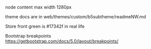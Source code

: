 node content max width 1280px

theme docs are in web/themes/custom/b5subtheme/readmeNW.md

Store front green is #17342f in real life

Bootstrap breakpoints https://getbootstrap.com/docs/5.0/layout/breakpoints/
